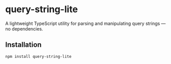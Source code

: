# query-string-lite

A lightweight TypeScript utility for parsing and manipulating query strings — no dependencies.

## Installation

```bash
npm install query-string-lite
